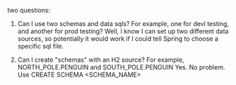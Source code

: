 two questions:

1. Can I use two schemas and data sqls?
For example, one for devl testing, and another for prod testing?
Well, I know I can set up two different data sources, so potentially it would work
if I could tell Spring to choose a specific sql file.

2. Can I create "schemas" with an H2 source?
For example, NORTH_POLE.PENGUIN and SOUTH_POLE.PENGUIN
Yes. No problem. Use CREATE SCHEMA <SCHEMA_NAME>